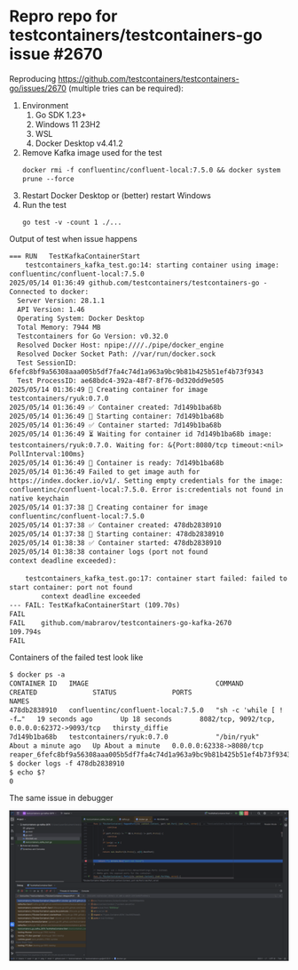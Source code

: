 # Repro repo for testcontainers/testcontainers-go issue #2670

Reproducing https://github.com/testcontainers/testcontainers-go/issues/2670 (multiple tries can be required):

1. Environment
    1. Go SDK 1.23+
    1. Windows 11 23H2
    1. WSL
    1. Docker Desktop v4.41.2
1. Remove Kafka image used for the test
    ```shell
    docker rmi -f confluentinc/confluent-local:7.5.0 && docker system prune --force 
    ```
1. Restart Docker Desktop or (better) restart Windows
1. Run the test
    ```shell
    go test -v -count 1 ./...
    ```

Output of test when issue happens

```text
=== RUN   TestKafkaContainerStart
    testcontainers_kafka_test.go:14: starting container using image: confluentinc/confluent-local:7.5.0
2025/05/14 01:36:49 github.com/testcontainers/testcontainers-go - Connected to docker:
  Server Version: 28.1.1
  API Version: 1.46
  Operating System: Docker Desktop
  Total Memory: 7944 MB
  Testcontainers for Go Version: v0.32.0
  Resolved Docker Host: npipe:////./pipe/docker_engine
  Resolved Docker Socket Path: //var/run/docker.sock
  Test SessionID: 6fefc8bf9a56308aaa005b5df7fa4c74d1a963a9bc9b81b425b51ef4b73f9343
  Test ProcessID: ae68bdc4-392a-48f7-8f76-0d320dd9e505
2025/05/14 01:36:49 🐳 Creating container for image testcontainers/ryuk:0.7.0
2025/05/14 01:36:49 ✅ Container created: 7d149b1ba68b
2025/05/14 01:36:49 🐳 Starting container: 7d149b1ba68b
2025/05/14 01:36:49 ✅ Container started: 7d149b1ba68b
2025/05/14 01:36:49 ⏳ Waiting for container id 7d149b1ba68b image: testcontainers/ryuk:0.7.0. Waiting for: &{Port:8080/tcp timeout:<nil> PollInterval:100ms}
2025/05/14 01:36:49 🔔 Container is ready: 7d149b1ba68b
2025/05/14 01:36:49 Failed to get image auth for https://index.docker.io/v1/. Setting empty credentials for the image: confluentinc/confluent-local:7.5.0. Error is:credentials not found in native keychain
2025/05/14 01:37:38 🐳 Creating container for image confluentinc/confluent-local:7.5.0
2025/05/14 01:37:38 ✅ Container created: 478db2838910
2025/05/14 01:37:38 🐳 Starting container: 478db2838910
2025/05/14 01:38:38 ✅ Container started: 478db2838910
2025/05/14 01:38:38 container logs (port not found
context deadline exceeded):

    testcontainers_kafka_test.go:17: container start failed: failed to start container: port not found
        context deadline exceeded
--- FAIL: TestKafkaContainerStart (109.70s)
FAIL
FAIL    github.com/mabrarov/testcontainers-go-kafka-2670        109.794s
FAIL
```

Containers of the failed test look like

```text
$ docker ps -a
CONTAINER ID   IMAGE                                COMMAND                  CREATED              STATUS              PORTS                                         NAMES
478db2838910   confluentinc/confluent-local:7.5.0   "sh -c 'while [ ! -f…"   19 seconds ago       Up 18 seconds       8082/tcp, 9092/tcp, 0.0.0.0:62372->9093/tcp   thirsty_diffie
7d149b1ba68b   testcontainers/ryuk:0.7.0            "/bin/ryuk"              About a minute ago   Up About a minute   0.0.0.0:62338->8080/tcp                       reaper_6fefc8bf9a56308aaa005b5df7fa4c74d1a963a9bc9b81b425b51ef4b73f9343
$ docker logs -f 478db2838910
$ echo $?
0
```

The same issue in debugger

![debugger screenshot](debugger.png)
